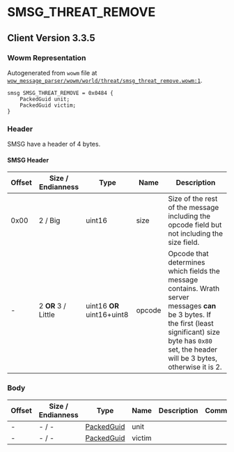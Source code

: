 # SMSG_THREAT_REMOVE

## Client Version 3.3.5

### Wowm Representation

Autogenerated from `wowm` file at [`wow_message_parser/wowm/world/threat/smsg_threat_remove.wowm:1`](https://github.com/gtker/wow_messages/tree/main/wow_message_parser/wowm/world/threat/smsg_threat_remove.wowm#L1).
```rust,ignore
smsg SMSG_THREAT_REMOVE = 0x0484 {
    PackedGuid unit;
    PackedGuid victim;
}
```
### Header

SMSG have a header of 4 bytes.

#### SMSG Header

| Offset | Size / Endianness | Type   | Name   | Description |
| ------ | ----------------- | ------ | ------ | ----------- |
| 0x00   | 2 / Big           | uint16 | size   | Size of the rest of the message including the opcode field but not including the size field.|
| -      | 2 **OR** 3 / Little| uint16 **OR** uint16+uint8 | opcode | Opcode that determines which fields the message contains. Wrath server messages **can** be 3 bytes. If the first (least significant) size byte has `0x80` set, the header will be 3 bytes, otherwise it is 2. |

### Body

| Offset | Size / Endianness | Type | Name | Description | Comment |
| ------ | ----------------- | ---- | ---- | ----------- | ------- |
| - | - / - | [PackedGuid](../spec/packed-guid.md) | unit |  |  |
| - | - / - | [PackedGuid](../spec/packed-guid.md) | victim |  |  |

